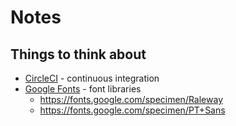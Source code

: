# Notes

## Things to think about

* [CircleCI](https://circleci.com/) - continuous integration
* [Google Fonts](https://fonts.google.com/) - font libraries
  * https://fonts.google.com/specimen/Raleway
  * https://fonts.google.com/specimen/PT+Sans

